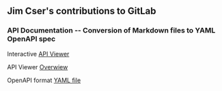 ## Jim Cser's contributions to GitLab
### API Documentation -- Conversion of Markdown files to YAML OpenAPI spec  

Interactive [API Viewer](https://gitlab.com/gitlab-org/gitlab/-/blob/master/doc/api/openapi/openapi.yaml)  

API Viewer [Overwiew](https://gitlab.com/gitlab-org/gitlab/-/blob/master/doc/api/openapi/openapi_interactive.md)  

OpenAPI format [YAML file](https://gitlab.com/gitlab-org/gitlab/-/blob/master/doc/api/openapi/v4/access_requests.yaml)
